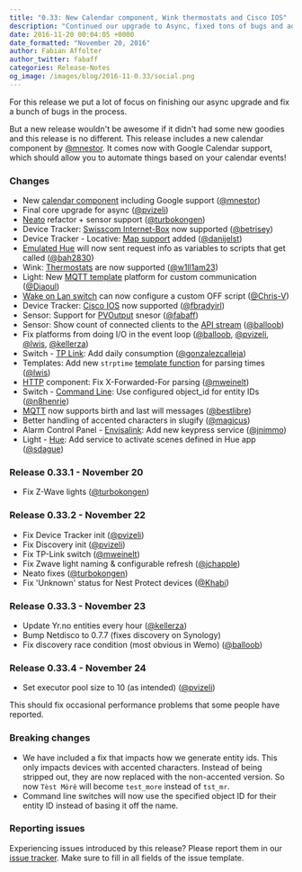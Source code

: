 ```yaml
---
title: "0.33: New Calendar component, Wink thermostats and Cisco IOS"
description: "Continued our upgrade to Async, fixed tons of bugs and added a few new things."
date: 2016-11-20 00:04:05 +0000
date_formatted: "November 20, 2016"
author: Fabian Affolter
author_twitter: fabaff
categories: Release-Notes
og_image: /images/blog/2016-11-0.33/social.png
---
```


For this release we put a lot of focus on finishing our async upgrade and fix a bunch of bugs in the process.

But a new release wouldn't be awesome if it didn't had some new goodies and this release is no different. This release includes a new calendar component by [@mnestor]. It comes now with Google Calendar support, which should allow you to automate things based on your calendar events!

### Changes

- New [calendar component][google] including Google support ([@mnestor])
- Final core upgrade for async ([@pvizeli])
-  [Neato] refactor + sensor support ([@turbokongen])
- Device Tracker: [Swisscom Internet-Box][swisscom] now supported ([@betrisey])
- Device Tracker - Locative: [Map support][locative] added ([@danijelst])
-  [Emulated Hue] will now sent request info as variables to scripts that get called ([@bah2830])
- Wink: [Thermostats][wink-climate] are now supported ([@w1ll1am23])
- Light: New [MQTT template][mqtt-template] platform for custom communication ([@Diaoul])
-  [Wake on Lan switch] can now configure a custom OFF script ([@Chris-V])
- Device Tracker: [Cisco IOS][cisco] now supported ([@fbradyirl])
- Sensor: Support for [PVOutput][pvoutput] snesor ([@fabaff])
- Sensor: Show count of connected clients to the [API stream][api-stream] ([@balloob])
- Fix platforms from doing I/O in the event loop ([@balloob], [@pvizeli], [@lwis], [@kellerza])
- Switch - [TP Link]: Add daily consumption ([@gonzalezcalleja])
- Templates: Add new `strptime` [template function] for parsing times ([@lwis])
-  [HTTP] component: Fix X-Forwarded-For parsing ([@mweinelt])
- Switch - [Command Line]: Use configured object_id for entity IDs ([@n8henrie])
-  [MQTT] now supports birth and last will messages ([@bestlibre])
- Better handling of accented characters in slugify ([@magicus])
- Alarm Control Panel - [Envisalink]: Add new keypress service ([@jnimmo])
- Light - [Hue]: Add service to activate scenes defined in Hue app ([@sdague])

### Release 0.33.1 - November 20

 - Fix Z-Wave lights ([@turbokongen])

### Release 0.33.2 - November 22

 - Fix Device Tracker init ([@pvizeli])
 - Fix Discovery init ([@pvizeli])
 - Fix TP-Link switch ([@mweinelt])
 - Fix Zwave light naming & configurable refresh ([@jchapple])
 - Neato fixes ([@turbokongen])
 - Fix 'Unknown' status for Nest Protect devices ([@Khabi])

### Release 0.33.3 - November 23

 - Update Yr.no entities every hour ([@kellerza])
 - Bump Netdisco to 0.7.7 (fixes discovery on Synology)
 - Fix discovery race condition (most obvious in Wemo) ([@balloob])

### Release 0.33.4 - November 24

 - Set executor pool size to 10 (as intended) ([@pvizeli])

This should fix occasional performance problems that some people have reported.

### Breaking changes

 - We have included a fix that impacts how we generate entity ids. This only impacts devices with accented characters. Instead of being stripped out, they are now replaced with the non-accented version. So now `Tèst Mörê` will become `test_more` instead of `tst_mr`.
 - Command line switches will now use the specified object ID for their entity ID instead of basing it off the name.

### Reporting issues

Experiencing issues introduced by this release? Please report them in our [issue tracker]. Make sure to fill in all fields of the issue template.

[issue tracker]: https://github.com/home-assistant/home-assistant/issues
[@bah2830]: https://github.com/bah2830
[@balloob]: https://github.com/balloob
[@bestlibre]: https://github.com/bestlibre
[@betrisey]: https://github.com/betrisey
[@Chris-V]: https://github.com/Chris-V
[@danijelst]: https://github.com/danijelst
[@Diaoul]: https://github.com/Diaoul
[@fabaff]: https://github.com/fabaff
[@fbradyirl]: https://github.com/fbradyirl
[@gonzalezcalleja]: https://github.com/
[@jnimmo]: https://github.com/jnimmo
[@kellerza]: https://github.com/kellerza
[@lwis]: https://github.com/lwis
[@magicus]: https://github.com/magicus
[@mnestor]: https://github.com/mnestor
[@mweinelt]: https://github.com/mweinelt
[@n8henrie]: https://github.com/n8henrie
[@pvizeli]: https://github.com/pvizeli
[@sdague]: https://github.com/sdague
[@turbokongen]: https://github.com/turbokongen
[@w1ll1am23]: https://github.com/w1ll1am23
[@jchapple]: https://github.com/jchapple
[@Khabi]: https://github.com/Khabi

[api-stream]: /components/sensor.websocket_api
[cisco]: /components/cisco_ios
[Command Line]: /components/switch.command_line/
[Envisalink]: /components/envisalink/
[google]: /components/calendar.google/
[Hue]: /components/hue
[locative]: /components/locative
[mqtt-template]: /components/light.mqtt
[mqtt-will]: /components/mqtt/
[pvoutput]: /components/pvoutput
[swisscom]: /components/swisscom
[TP Link]: /components/tplink
[wink-climate]: /components/wink#climate
[neato]: /components/neato/
[Emulated Hue]: /components/emulated_hue/
[Wake on Lan switch]: /components/wake_on_lan#switch
[template function]: /topics/templating/#home-assistant-template-extensions
[HTTP]: /components/http/
[MQTT]: /components/mqtt/

